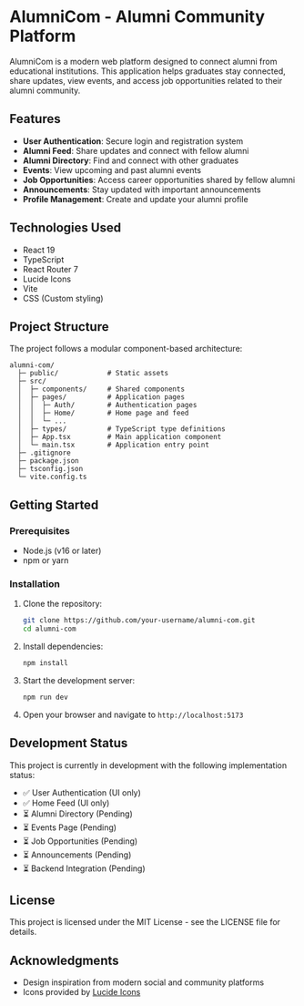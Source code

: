 # AlumniCom - Alumni Community Platform

AlumniCom is a modern web platform designed to connect alumni from educational institutions. This application helps graduates stay connected, share updates, view events, and access job opportunities related to their alumni community.

## Features

- **User Authentication**: Secure login and registration system
- **Alumni Feed**: Share updates and connect with fellow alumni
- **Alumni Directory**: Find and connect with other graduates
- **Events**: View upcoming and past alumni events
- **Job Opportunities**: Access career opportunities shared by fellow alumni
- **Announcements**: Stay updated with important announcements
- **Profile Management**: Create and update your alumni profile

## Technologies Used

- React 19
- TypeScript
- React Router 7
- Lucide Icons
- Vite
- CSS (Custom styling)

## Project Structure

The project follows a modular component-based architecture:

```
alumni-com/
  ├─ public/            # Static assets
  ├─ src/
  │  ├─ components/     # Shared components
  │  ├─ pages/          # Application pages
  │  │  ├─ Auth/        # Authentication pages
  │  │  ├─ Home/        # Home page and feed
  │  │  └─ ...
  │  ├─ types/          # TypeScript type definitions
  │  ├─ App.tsx         # Main application component
  │  └─ main.tsx        # Application entry point
  ├─ .gitignore
  ├─ package.json
  ├─ tsconfig.json
  └─ vite.config.ts
```

## Getting Started

### Prerequisites

- Node.js (v16 or later)
- npm or yarn

### Installation

1. Clone the repository:
   ```bash
   git clone https://github.com/your-username/alumni-com.git
   cd alumni-com
   ```

2. Install dependencies:
   ```bash
   npm install
   ```

3. Start the development server:
   ```bash
   npm run dev
   ```

4. Open your browser and navigate to `http://localhost:5173`

## Development Status

This project is currently in development with the following implementation status:

- ✅ User Authentication (UI only)
- ✅ Home Feed (UI only)
- ⏳ Alumni Directory (Pending)
- ⏳ Events Page (Pending)
- ⏳ Job Opportunities (Pending)
- ⏳ Announcements (Pending)
- ⏳ Backend Integration (Pending)

## License

This project is licensed under the MIT License - see the LICENSE file for details.

## Acknowledgments

- Design inspiration from modern social and community platforms
- Icons provided by [Lucide Icons](https://lucide.dev/)
